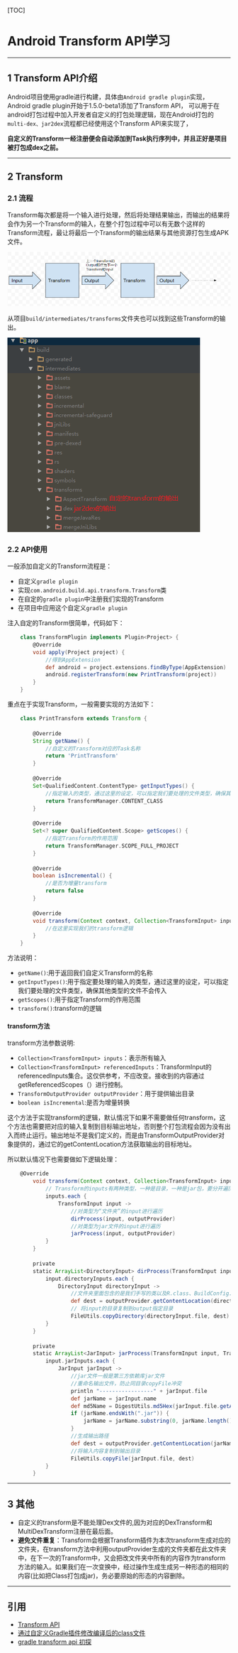 [TOC]
# Android Transform API学习

---
## 1 Transform API介绍

Android项目使用gradle进行构建，具体由`Android gradle plugin`实现，Android gradle plugin开始于1.5.0-beta1添加了Transform API， 可以用于在android打包过程中加入开发者自定义的打包处理逻辑，现在Android打包的`multi-dex、jar2dex`流程都已经使用这个Transform API来实现了，

**自定义的Transform一经注册便会自动添加到Task执行序列中，并且正好是项目被打包成dex之前。**


---
## 2 Transform

### 2.1 流程

Transform每次都是将一个输入进行处理，然后将处理结果输出，而输出的结果将会作为另一个Transform的输入，在整个打包过程中可以有无数个这样的Transform流程，最让将最后一个Transform的输出结果与其他资源打包生成APK文件。

![](images/gradle_android_transform_steps.png)

从项目`build/intermediates/transforms`文件夹也可以找到这些Transform的输出。

![](images/gradle_android_transform_project.png)

### 2.2 API使用

一般添加自定义的Transform流程是：

- 自定义`gradle plugin`
- 实现`com.android.build.api.transform.Transform`类
- 在自定的`gradle plugin`中注册我们实现的Transform
- 在项目中应用这个自定义`gradle plugin`

注入自定的Transform很简单，代码如下：

```groovy
    class TransformPlugin implements Plugin<Project> {
        @Override
        void apply(Project project) {
            //得到AppExtension
            def android = project.extensions.findByType(AppExtension)
            android.registerTransform(new PrintTransform(project))
        }
    }
```

重点在于实现Transform，一般需要实现的方法如下：

```groovy
    class PrintTransform extends Transform {

        @Override
        String getName() {
            //自定义的Transform对应的Task名称
            return 'PrintTransform'
        }

        @Override
        Set<QualifiedContent.ContentType> getInputTypes() {
            //指定输入的类型，通过这里的设定，可以指定我们要处理的文件类型，确保其他类型的文件不会传入
            return TransformManager.CONTENT_CLASS
        }

        @Override
        Set<? super QualifiedContent.Scope> getScopes() {
            //指定Transform的作用范围
            return TransformManager.SCOPE_FULL_PROJECT
        }

        @Override
        boolean isIncremental() {
            //是否为增量transform
            return false
        }

        @Override
        void transform(Context context, Collection<TransformInput> inputs, Collection<TransformInput> referencedInputs, TransformOutputProvider outputProvider, boolean isIncremental) throws IOException, TransformException, InterruptedException {
            //在这里实现我们的transform逻辑
        }
    }
```

方法说明：

- `getName()`:用于返回我们自定义Transform的名称
- `getInputTypes()`:用于指定要处理的输入的类型，通过这里的设定，可以指定我们要处理的文件类型，确保其他类型的文件不会传入
- `getScopes()`:用于指定Transform的作用范围
- `transform()`:transform的逻辑

#### transform方法

transform方法参数说明:

- `Collection<TransformInput> inputs`：表示所有输入
- `Collection<TransformInput> referencedInputs`：TransformInput的referencedInputs集合。这仅供参考，不应改变。接收到的内容通过getReferencedScopes（）进行控制。
- `TransformOutputProvider outputProvider`：用于提供输出目录
- `boolean isIncremental`:是否为增量转换


这个方法于实现transform的逻辑，默认情况下如果不需要做任何transform，这个方法也需要把对应的输入复制到目标输出地址，否则整个打包流程会因为没有出入而终止运行。输出地址不是我们定义的，而是由TransformOutputProvider对象提供的，通过它的getContentLocation方法获取输出的目标地址。

所以默认情况下也需要做如下逻辑处理：

```groovy
    @Override
        void transform(Context context, Collection<TransformInput> inputs, Collection<TransformInput> referencedInputs, TransformOutputProvider outputProvider, boolean isIncremental) throws IOException, TransformException, InterruptedException {
            // Transform的inputs有两种类型，一种是目录，一种是jar包，要分开遍历
            inputs.each {
                TransformInput input ->
                    //对类型为“文件夹”的input进行遍历
                    dirProcess(input, outputProvider)
                    //对类型为jar文件的input进行遍历
                    jarProcess(input, outputProvider)
            }
        }
    
        private
        static ArrayList<DirectoryInput> dirProcess(TransformInput input, TransformOutputProvider outputProvider) {
            input.directoryInputs.each {
                DirectoryInput directoryInput ->
                    //文件夹里面包含的是我们手写的类以及R.class、BuildConfig.class以及R$XXX.class等
                    def dest = outputProvider.getContentLocation(directoryInput.name, directoryInput.contentTypes, directoryInput.scopes, Format.DIRECTORY)
                    // 将input的目录复制到output指定目录
                    FileUtils.copyDirectory(directoryInput.file, dest)
            }
        }
    
        private
        static ArrayList<JarInput> jarProcess(TransformInput input, TransformOutputProvider outputProvider) {
            input.jarInputs.each {
                JarInput jarInput ->
                    //jar文件一般是第三方依赖库jar文件
                    //重命名输出文件，防止同目录copyFile冲突
                    println "-----------------" + jarInput.file
                    def jarName = jarInput.name
                    def md5Name = DigestUtils.md5Hex(jarInput.file.getAbsolutePath())
                    if (jarName.endsWith(".jar")) {
                        jarName = jarName.substring(0, jarName.length() - 4)
                    }
                    //生成输出路径
                    def dest = outputProvider.getContentLocation(jarName + md5Name, jarInput.contentTypes, jarInput.scopes, Format.JAR)
                    //将输入内容复制到输出目录
                    FileUtils.copyFile(jarInput.file, dest)
            }
        }
```


---
## 3 其他

- 自定义的transform是不能处理Dex文件的,因为对应的DexTransform和MultiDexTransform注册在最后面。
- **避免文件重复**：Transform会根据Transform插件为本次transform生成对应的文件夹，在transform方法中利用outputProvider生成的文件夹都在此文件夹中，在下一次的Transform中，又会把改文件夹中所有的内容作为transform方法的输入。如果我们在一次变换中，经过操作生成生成另一种形态的相同的内容(比如把Class打包成jar)，务必要原始的形态的内容删除。

---
## 引用

- [Transform API](http://tools.android.com/tech-docs/new-build-system/transform-api)
- [通过自定义Gradle插件修改编译后的class文件](http://blog.csdn.net/huachao1001/article/details/51819972)
- [gradle transform api 初探](http://www.jianshu.com/p/c9ce643e2f22)








